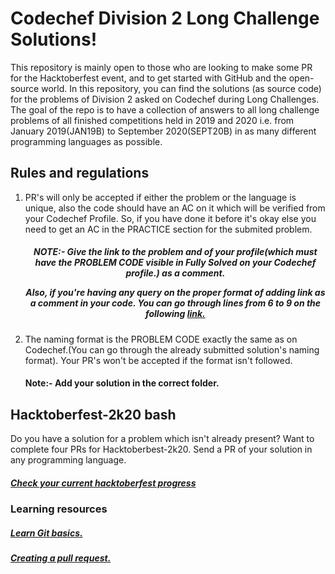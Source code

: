 <meta charset="utf-8">
<meta name="Generator" content="Markdown preview & Parsedown">

<h1>Codechef Division 2 Long Challenge Solutions!</h1>
<p>This repository is mainly open to those who are looking to make some PR for the Hacktoberfest event, and to get started
  with GitHub and the open-source world. In this repository, you can find the solutions (as source code) for the problems of Division 2
  asked on Codechef during Long Challenges. The goal of the repo is to have a collection of answers to all long challenge
  problems of all finished competitions held in 2019 and 2020 i.e. from January 2019(JAN19B) to September 2020(SEPT20B) in as many
  different programming languages as possible.</p>
<h2>Rules and regulations</h4>
<ol>
<li>PR's will only be accepted if either the problem or the language is unique, also the code should have an AC on it which will be verified from your Codechef Profile.
So, if you have done it before it's okay else you need to get an AC in the PRACTICE section for the submited problem.
<h5 style="text-align:center">NOTE:- Give the link to the problem and of your profile(which must have the PROBLEM CODE visible in Fully Solved on your Codechef profile.) as a comment.
  <p>Also, if you're having any query on the proper format of adding link as a comment in your code. You can go through lines from 6 to 9 on the following
    <a href="https://github.com/Anishukla/Codechef/blob/master/JAN19B/DPAIRS.py">link.</p></a></h5>
</li>
<li>The naming format is the PROBLEM CODE exactly the same as on Codechef.(You can go through the already submitted solution's naming format). Your PR's won't be accepted if
the format isn't followed.</li>
<h4>Note:- Add your solution in the correct folder.</h4>
</ol>
<h2>Hacktoberfest-2k20 bash</h2>
<p>Do you have a solution for a problem which isn't already present? Want to complete four PRs for Hacktoberbest-2k20. Send a PR of your solution in any programming language.</p>
<h5><a href="https://hacktoberfest.digitalocean.com/">Check your current hacktoberfest progress</a></h5>

<h3>Learning resources</h3>
<h5><a href="https://try.github.io">Learn Git basics.</a></h5>
<h5><a href="https://learn.co/lessons/github-pull-request-basics">Creating a pull request.</a></h5>
